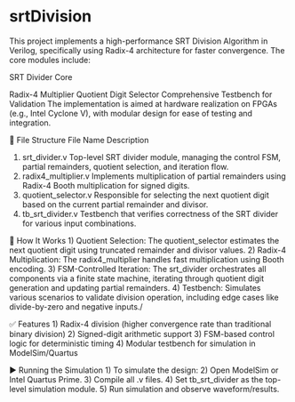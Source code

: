 # srtDivision
This project implements a high-performance SRT Division Algorithm in Verilog, specifically using Radix-4 architecture for faster convergence. The core modules include:

SRT Divider Core

   Radix-4 Multiplier
   Quotient Digit Selector
   Comprehensive Testbench for Validation
   The implementation is aimed at hardware realization on FPGAs (e.g., Intel Cyclone V), with modular design for ease of testing and integration.

📁 File Structure
File Name	Description
   1) srt_divider.v	Top-level SRT divider module, managing the control FSM, partial remainders, quotient selection, and iteration flow.
   2) radix4_multiplier.v	Implements multiplication of partial remainders using Radix-4 Booth multiplication for signed digits.
   3) quotient_selector.v	Responsible for selecting the next quotient digit based on the current partial remainder and divisor.
   4) tb_srt_divider.v	Testbench that verifies correctness of the SRT divider for various input combinations.

🔧 How It Works
    1) Quotient Selection: The quotient_selector estimates the next quotient digit using truncated remainder and divisor values.
    2) Radix-4 Multiplication: The radix4_multiplier handles fast multiplication using Booth encoding.
    3) FSM-Controlled Iteration: The srt_divider orchestrates all components via a finite state machine, iterating through quotient digit generation     and updating partial remainders.
    4) Testbench: Simulates various scenarios to validate division operation, including edge cases like divide-by-zero and negative inputs./

✅ Features
    1) Radix-4 division (higher convergence rate than traditional binary division)
    2) Signed-digit arithmetic support
    3) FSM-based control logic for deterministic timing
    4) Modular testbench for simulation in ModelSim/Quartus

▶️ Running the Simulation
    1) To simulate the design:
    2) Open ModelSim or Intel Quartus Prime.
    3) Compile all .v files.
    4) Set tb_srt_divider as the top-level simulation module.
    5) Run simulation and observe waveform/results.



